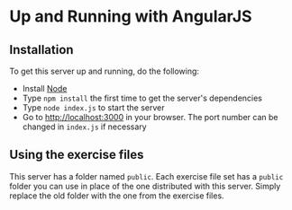 # Up and Running with AngularJS


## Installation

To get this server up and running, do the following:

* Install [Node](http://nodejs.org)
* Type `npm install` the first time to get the server's dependencies
* Type `node index.js` to start the server
* Go to [http://localhost:3000](http://localhost:3000) in your browser. The port number can be changed in `index.js` if necessary

## Using the exercise files

This server has a folder named `public`. Each exercise file set has a `public` folder you can use in place of the one distributed with this server. Simply replace the old folder with the one from the exercise files.